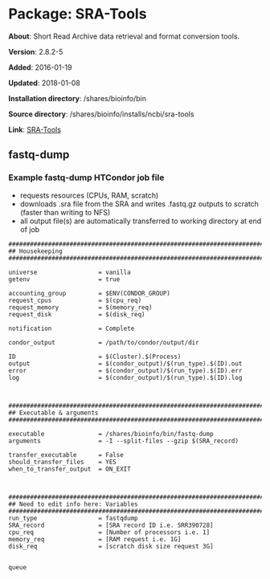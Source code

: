 # Package: SRA-Tools

**About**: Short Read Archive data retrieval and format conversion tools.

**Version**: 2.8.2-5

**Added**: 2016-01-19

**Updated**: 2018-01-08

**Installation directory**: /shares/bioinfo/bin

**Source directory**: /shares/bioinfo/installs/ncbi/sra-tools

**Link**: [SRA-Tools](http://ncbi.github.io/sra-tools/)

## fastq-dump

### Example fastq-dump HTCondor job file

- requests resources (CPUs, RAM, scratch)
- downloads .sra file from the SRA and writes .fastq.gz outputs to scratch (faster than writing to NFS)
- all output file(s) are automatically transferred to working directory at end of job

```     
###############################################################################################
## Housekeeping
###############################################################################################

universe                 = vanilla
getenv                   = true

accounting_group         = $ENV(CONDOR_GROUP)
request_cpus             = $(cpu_req)
request_memory           = $(memory_req)
request_disk             = $(disk_req)

notification             = Complete

condor_output            = /path/to/condor/output/dir

ID                       = $(Cluster).$(Process)
output                   = $(condor_output)/$(run_type).$(ID).out
error                    = $(condor_output)/$(run_type).$(ID).err
log                      = $(condor_output)/$(run_type).$(ID).log



###############################################################################################
## Executable & arguments
###############################################################################################

executable               = /shares/bioinfo/bin/fastq-dump
arguments                = -I --split-files --gzip $(SRA_record)

transfer_executable      = False
should_transfer_files    = YES
when_to_transfer_output  = ON_EXIT



###############################################################################################
## Need to edit info here: Variables
###############################################################################################
run_type                 = fastqdump
SRA_record               = [SRA record ID i.e. SRR390728]
cpu_req                  = [Number of processors i.e. 1]
memory_req               = [RAM request i.e. 1G]
disk_req                 = [scratch disk size request 3G]


queue
```
